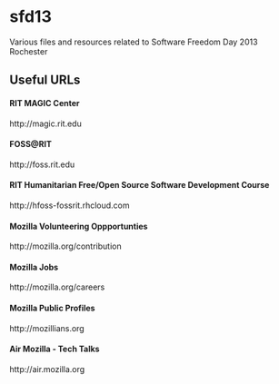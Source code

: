 sfd13
=====

Various files and resources related to Software Freedom Day 2013 Rochester

Useful URLs
-----

<h4>RIT MAGIC Center</h4>
http://magic.rit.edu

<h4>FOSS@RIT</h4>
http://foss.rit.edu

<h4>RIT Humanitarian Free/Open Source Software Development Course</h4>
http://hfoss-fossrit.rhcloud.com 

<h4>Mozilla Volunteering Oppportunties</h4>
http://mozilla.org/contribution

<h4>Mozilla Jobs</h4>
http://mozilla.org/careers

<h4>Mozilla Public Profiles</h4>
http://mozillians.org

<h4>Air Mozilla - Tech Talks</h4>
http://air.mozilla.org
